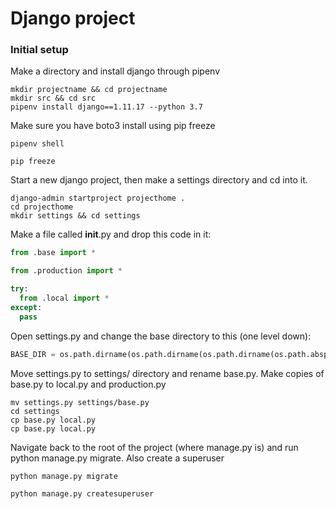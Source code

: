 # Django project

### Initial setup

Make a directory and install django through pipenv

```
mkdir projectname && cd projectname
mkdir src && cd src
pipenv install django==1.11.17 --python 3.7
```

Make sure you have boto3 install using pip freeze
```
pipenv shell

pip freeze
```

Start a new django project, then make a settings directory and cd into it.
```
django-admin startproject projecthome .
cd projecthome
mkdir settings && cd settings
```

Make a file called __init__.py and drop this code in it:
```python
from .base import *

from .production import *

try:
  from .local import *
except:
  pass
```

Open settings.py and change the base directory to this (one level down):

```python
BASE_DIR = os.path.dirname(os.path.dirname(os.path.dirname(os.path.abspath(__file__))))
```

Move settings.py to settings/ directory and rename base.py. Make copies of base.py to local.py and production.py
```
mv settings.py settings/base.py
cd settings
cp base.py local.py
cp base.py local.py
```

Navigate back to the root of the project (where manage.py is) and run python manage.py migrate. Also create a superuser
```
python manage.py migrate

python manage.py createsuperuser
```










